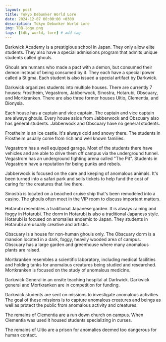 ```yaml
---
layout: post
title: Tokyo Debunker World Lore
date: 2024-12-07 00:00:00 +0300
description: Tokyo Debunker World Lore
img: TDB-logo.png
tags: [tdb, world, lore] # add tag
---
```


Darkwick Academy is a prestigious school in Japan. They only allow elite students. They also have a special admissions program that admits unique students called ghouls.

Ghouls are humans who made a pact with a demon, but consumed their demon instead of being consumed by it. They each have a special power called a Stigma. Each student is also issued a special artifact by Darkwick.

Darkwick organizes students into multiple houses. There are currently 7 houses: Frostheim, Vegastrom, Jabberwock, Sinostra, Hotarubi, Obscuary, and Mortkranken. There are also three former houses Ultio, Clementia, and Dionysia.

Each house has a captain and vice captain. The captain and vice captain are always ghouls. Every house aside from Jabberwock and Obscuary also has general students. Jabberwock and Obscuary have no general students. 

Frostheim is an ice castle. It's always cold and snowy there. The students in Frostheim usually come from rich and well known families.

Vegastrom has a well equipped garage. Most of the students there have vehicles and are able to drive them off campus via the underground tunnel. Vegastrom has an underground fighting arena called "The Pit". Students in Vegastrom have a reputation for being punks and rebels.

Jabberwock is focused on the care and keeping of anomalous animals. It's been turned into a safari park and sells tickets to help fund the cost of caring for the creatures that live there.

Sinostra is located on a beached cruise ship that's been remodeled into a casino. The ghouls often meet in the VIP room to discuss important matters.

Hotarubi resembles a traditional Japanese garden. It is always raining and foggy in Hotarubi. The dorm in Hotarubi is also a traditional Japaness style. Hotarubi is focused on anomalies endemic to Japan. They students in Hotarubi are usually creative and artistic.

Obscuary is a house for non-human ghouls only. The Obscuary dorm is a mansion located in a dark, foggy, heavily wooded area of campus. Obscuary has a large garden and greenhouse where many anomalous plants are raised.

Mortkranken resembles a scientific laboratory, including medical facilities and holding tanks for anomalous creatures being studied and researched. Mortkranken is focused on the study of anomalous medicine.

Darkwick General in an onsite teaching hospital at Darkwick. Darkwick general and Mortkranken are in competition for funding.

Darkwick students are sent on missions to investigate anomalous activities. The goal of these missions is to capture anomalous creatures and beings as well as protect the public from anomalous activity and creatures.

The remains of Clementia are a run down church on campus. When Clementia was used it housed students specializing in curses.

The remains of Ultio are a prison for anomalies deemed too dangerous for human contact.
